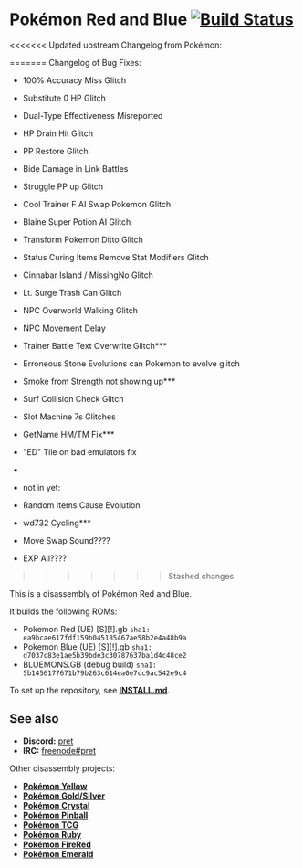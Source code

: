 # Pokémon Red and Blue [![Build Status][travis-badge]][travis]

<<<<<<< Updated upstream
Changelog from Pokémon:













=======
Changelog of Bug Fixes:
- 100% Accuracy Miss Glitch
- Substitute 0 HP Glitch
- Dual-Type Effectiveness Misreported
- HP Drain Hit Glitch
- PP Restore Glitch
- Bide Damage in Link Battles
- Struggle PP up Glitch
- Cool Trainer F AI Swap Pokemon Glitch
- Blaine Super Potion AI Glitch
- Transform Pokemon Ditto Glitch
- Status Curing Items Remove Stat Modifiers Glitch

- Cinnabar Island / MissingNo Glitch
- Lt. Surge Trash Can Glitch
- NPC Overworld Walking Glitch
- NPC Movement Delay
- Trainer Battle Text Overwrite Glitch***
- Erroneous Stone Evolutions can Pokemon to evolve glitch
- Smoke from Strength not showing up***
- Surf Collision Check Glitch
- Slot Machine 7s Glitches
- GetName HM/TM Fix***
- "ED" Tile on bad emulators fix
- 

- not in yet:
- Random Items Cause Evolution
- wd732 Cycling***
- Move Swap Sound????
- EXP All????
>>>>>>> Stashed changes



This is a disassembly of Pokémon Red and Blue.

It builds the following ROMs:

- Pokemon Red (UE) [S][!].gb `sha1: ea9bcae617fdf159b045185467ae58b2e4a48b9a`
- Pokemon Blue (UE) [S][!].gb `sha1: d7037c83e1ae5b39bde3c30787637ba1d4c48ce2`
- BLUEMONS.GB (debug build) `sha1: 5b1456177671b79b263c614ea0e7cc9ac542e9c4`

To set up the repository, see [**INSTALL.md**](INSTALL.md).


## See also

- **Discord:** [pret][discord]
- **IRC:** [freenode#pret][irc]

Other disassembly projects:

- [**Pokémon Yellow**][pokeyellow]
- [**Pokémon Gold/Silver**][pokegold]
- [**Pokémon Crystal**][pokecrystal]
- [**Pokémon Pinball**][pokepinball]
- [**Pokémon TCG**][poketcg]
- [**Pokémon Ruby**][pokeruby]
- [**Pokémon FireRed**][pokefirered]
- [**Pokémon Emerald**][pokeemerald]

[pokeyellow]: https://github.com/pret/pokeyellow
[pokegold]: https://github.com/pret/pokegold
[pokecrystal]: https://github.com/pret/pokecrystal
[pokepinball]: https://github.com/pret/pokepinball
[poketcg]: https://github.com/pret/poketcg
[pokeruby]: https://github.com/pret/pokeruby
[pokefirered]: https://github.com/pret/pokefirered
[pokeemerald]: https://github.com/pret/pokeemerald
[discord]: https://discord.gg/d5dubZ3
[irc]: https://kiwiirc.com/client/irc.freenode.net/?#pret
[travis]: https://travis-ci.org/pret/pokered
[travis-badge]: https://travis-ci.org/pret/pokered.svg?branch=master
